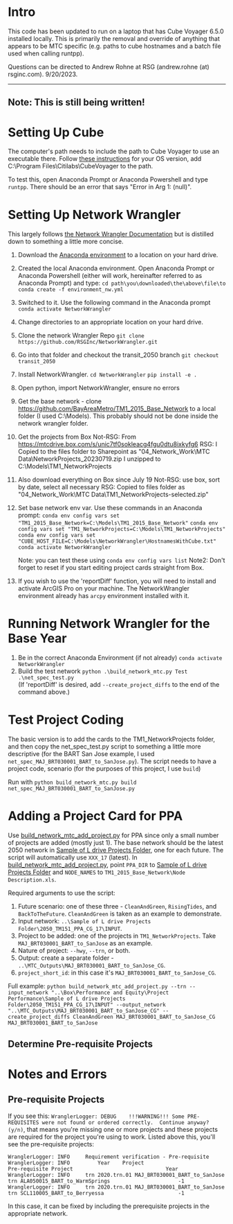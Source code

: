 # Intro

This code has been updated to run on a laptop that has Cube Voyager 6.5.0 installed locally. This is primarily the removal and override of anything that appears to be MTC specific (e.g. paths to cube hostnames and a batch file used when calling runtpp).

Questions can be directed to Andrew Rohne at RSG (andrew.rohne (at) rsginc.com). 9/20/2023.

---
Note: This is still being written! 
---

# Setting Up Cube

The computer's path needs to include the path to Cube Voyager to use an executable there. Follow [these instructions](https://www.computerhope.com/issues/ch000549.htm) for your OS version, add C:\Program Files\Citilabs\CubeVoyager to the path.

To test this, open Anaconda Prompt or Anaconda Powershell and type `runtpp`. There should be an error that says "Error in Arg 1: (null)".

# Setting Up Network Wrangler

This largely follows [the Network Wrangler Documentation](https://github.com/BayAreaMetro/modeling-website/wiki/Network-Building-with-NetworkWrangler#step-4-build-a-network-with-your-project) but is distilled down to something a little more concise.

1. Download the [Anaconda environment](https://github.com/RSGInc/NetworkWrangler/blob/transit_2050/environment_nw.yml) to a location on your hard drive.
2. Created the local Anaconda environment. Open Anaconda Prompt or Anaconda Powershell (either will work, hereinafter referred to as Anaconda Prompt) and type:
    `cd path\you\downloaded\the\above\file\to`
    `conda create -f environment_nw.yml`
3. Switched to it. Use the following command in the Anaconda prompt
    `conda activate NetworkWrangler`
4. Change directories to an appropriate location on your hard drive.
5. Clone the network Wrangler Repo
    `git clone https://github.com/RSGInc/NetworkWrangler.git`
6. Go into that folder and checkout the transit_2050 branch
    `git checkout transit_2050`
7. Install NetworkWrangler. 
    `cd NetworkWrangler`
    `pip install -e .`
8. Open python, import NetworkWrangler, ensure no errors
9. Get the base network - clone https://github.com/BayAreaMetro/TM1_2015_Base_Network to a local folder (I used C:\Models). This probably should not be done inside the network wrangler folder.
10. Get the projects from Box
    Not-RSG: From https://mtcdrive.box.com/s/unic7tf0sokleacg4fgu0dtu8ixkyfg6
    RSG: I Copied to the files folder to Sharepoint as "04_Network_Work\MTC Data\NetworkProjects_20230719.zip
    I unzipped to C:\Models\TM1_NetworkProjects
11. Also download everything on Box since July 19
    Not-RSG: use box, sort by date, select all necessary
    RSG: Copied to files folder as "04_Network_Work\MTC Data\TM1_NetworkProjects-selected.zip"
12. Set base network env var. Use these commands in an Anaconda prompt:
    `conda env config vars set "TM1_2015_Base_Network=C:\Models\TM1_2015_Base_Network"`
    `conda env config vars set "TM1_NetworkProjects=C:\Models\TM1_NetworkProjects"`
    `conda env config vars set "CUBE_HOST_FILE=C:\Models\NetworkWrangler\HostnamesWithCube.txt"`
    `conda activate NetworkWrangler`
    
    Note: you can test these using `conda env config vars list`
    Note2: Don't forget to reset if you start editing project cards straight from Box.
13. If you wish to use the 'reportDiff' function, you will need to install and activate ArcGIS Pro on your machine. The NetworkWrangler environment already has `arcpy` environment installed with it.
# Running Network Wrangler for the Base Year
1. Be in the correct Anaconda Environment (if not already)
    `conda activate NetworkWrangler`
2. Build the test network
    `python .\build_network_mtc.py Test .\net_spec_test.py`\
   (If 'reportDiff' is desired, add `--create_project_diffs` to the end of the command above.)
    
# Test Project Coding 

The basic version is to add the cards to the TM1_NetworkProjects folder, and then copy the net_spec_test.py script to something a little more descriptive (for the BART San Jose example, I used `net_spec_MAJ_BRT030001_BART_to_SanJose.py`). The script needs to have a project code, scenario (for the purposes of this project, I use `build`)

Run with `python build_network_mtc.py build net_spec_MAJ_BRT030001_BART_to_SanJose.py`

# Adding a Project Card for PPA

Use [build_network_mtc_add_project.py](https://github.com/BayAreaMetro/NetworkWrangler/blob/master/scripts/build_network_mtc_add_project.py) for PPA since only a small number of projects are added (mostly just 1). The base network should be the latest 2050 network in [Sample of L drive Projects Folder](https://mtcdrive.box.com/s/vbpsrs7tpvj1qfxmasink52wls8pexrj), one for each future. The script will automatically use `XXX_17` (latest). In [build_network_mtc_add_project.py](https://github.com/BayAreaMetro/NetworkWrangler/blob/master/scripts/build_network_mtc_add_project.py), point `PPA_DIR` to [Sample of L drive Projects Folder](https://mtcdrive.box.com/s/vbpsrs7tpvj1qfxmasink52wls8pexrj) and `NODE_NAMES` to `TM1_2015_Base_Network\Node Description.xls`.

Required arguments to use the script:

1. Future scenario: one of these three - `CleanAndGreen`, `RisingTides`, and `BackToTheFuture`. `CleanAndGreen` is taken as an example to demonstrate.
2. Input network: `..\Sample of L drive Projects Folder\2050_TM151_PPA_CG_17\INPUT`.
3. Project to be added: one of the projects in `TM1_NetworkProjects`. Take `MAJ_BRT030001_BART_to_SanJose` as an example.
4. Nature of project: `--hwy`, `--trn`, or both.
5. Output: create a separate folder - `..\MTC_Outputs\MAJ_BRT030001_BART_to_SanJose_CG`.
6. `project_short_id`: in this case it's `MAJ_BRT030001_BART_to_SanJose_CG`.

Full example: `python build_network_mtc_add_project.py --trn --input_network "..\Box\Performance and Equity\Project Performance\Sample of L drive Projects Folder\2050_TM151_PPA_CG_17\INPUT" --output_network "..\MTC_Outputs\MAJ_BRT030001_BART_to_SanJose_CG" --create_project_diffs CleanAndGreen MAJ_BRT030001_BART_to_SanJose_CG MAJ_BRT030001_BART_to_SanJose`


## Determine Pre-requisite Projects

# Notes and Errors

## Pre-requisite Projects

If you see this: `WranglerLogger: DEBUG    !!!WARNING!!! Some PRE-REQUISITES were not found or ordered correctly.  Continue anyway? (y/n)`, that means you're missing one or more projects and these projects are required for the project you're using to work. Listed above this, you'll see the pre-requisite projects:

```
WranglerLogger: INFO     Requirement verification - Pre-requisite
WranglerLogger: INFO         Year    Project                                                Pre-requisite Project                              Year
WranglerLogger: INFO     trn 2020.trn.01 MAJ_BRT030001_BART_to_SanJose                      trn ALA050015_BART_to_WarmSprings                      -1
WranglerLogger: INFO     trn 2020.trn.01 MAJ_BRT030001_BART_to_SanJose                      trn SCL110005_BART_to_Berryessa                        -1
```

In this case, it can be fixed by including the prerequisite projects in the appropriate network.
